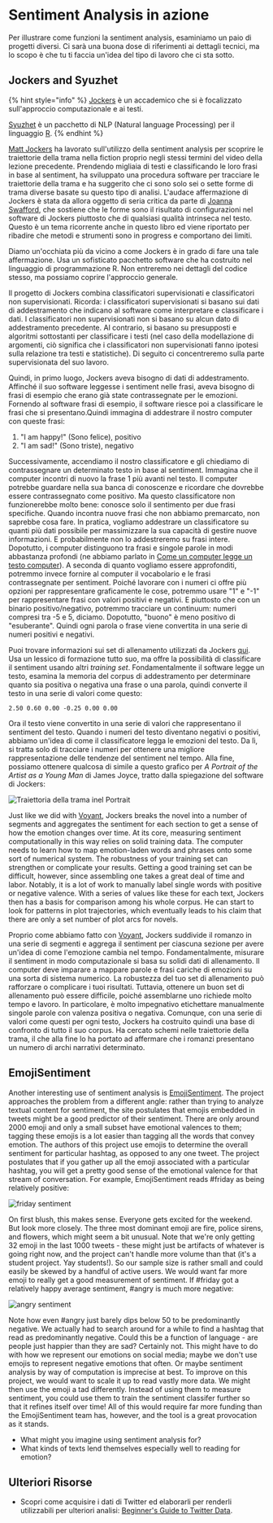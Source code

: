 # Sentiment Analysis in azione

Per illustrare come funzioni la sentiment analysis, esaminiamo un paio di progetti diversi. Ci sarà  una buona dose di riferimenti ai dettagli tecnici, ma lo scopo è che tu ti faccia   un'idea del tipo di lavoro che ci sta sotto.

## Jockers and Syuzhet

{% hint style="info" %}
[Jockers](https://www.matthewjockers.net) è un accademico che si è focalizzato sull'approccio computazionale e ai testi.&#x20;

[Syuzhet](https://cran.r-project.org/web/packages/syuzhet/vignettes/syuzhet-vignette.html) è un pacchetto di NLP (Natural language Processing) per il linguaggio [R](https://www.r-project.org/about.html).
{% endhint %}

[Matt Jockers](https://www.matthewjockers.net/2015/02/02/syuzhet/) ha lavorato sull'utilizzo della sentiment analysis per scoprire le traiettorie della trama nella fiction proprio negli stessi termini del video della lezione precedente. Prendendo migliaia di testi e classificando le loro frasi in base al sentiment, ha sviluppato una procedura software per tracciare le traiettorie della trama e ha suggerito che ci sono solo sei o sette forme di trama diverse basate su questo tipo di analisi. L'audace affermazione di Jockers è stata da allora oggetto di seria critica da parte di [Joanna Swafford](https://annieswafford.wordpress.com/2015/03/02/syuzhet/), che sostiene che le forme sono il risultato di configurazioni nel software di Jockers piuttosto che di qualsiasi qualità intrinseca nel testo. Questo è un tema ricorrente anche in questo libro ed viene riportato per ribadire che metodi e strumenti sono in progress e comportano dei limiti.

Diamo un'occhiata più da vicino a come Jockers è in grado di fare una tale affermazione. Usa un sofisticato pacchetto software che ha costruito nel linguaggio di programmazione R. Non entreremo nei dettagli del codice stesso, ma possiamo coprire l'approccio generale.&#x20;

Il progetto di Jockers combina classificatori supervisionati e classificatori non supervisionati. Ricorda: i classificatori supervisionati si basano sui dati di addestramento che indicano al software come interpretare e classificare i dati. I classificatori non supervisionati non si basano su alcun dato di addestramento precedente. Al contrario, si basano su presupposti e algoritmi sottostanti per classificare i testi (nel caso della modellazione di argomenti, ciò significa che i classificatori non supervisionati fanno ipotesi sulla relazione tra testi e statistiche). Di seguito ci concentreremo sulla parte supervisionata del suo lavoro.

Quindi, in primo luogo, Jockers aveva bisogno di dati di addestramento. Affinché il suo software leggesse i sentiment nelle frasi, aveva bisogno di frasi di esempio che erano già state contrassegnate per le emozioni. Fornendo al software frasi di esempio, il software riesce poi a classificare le  frasi che si presentano.Quindi immagina di addestrare il nostro computer con queste frasi:

1. "I am happy!" (Sono felice), positivo
2. "I am sad!" (Sono triste), negativo

Successivamente, accendiamo il nostro classificatore e gli chiediamo di contrassegnare un determinato testo in base al sentiment. Immagina che il computer incontri di nuovo la frase 1 più avanti nel testo. Il computer potrebbe guardare nella sua banca di conoscenze e ricordare che dovrebbe essere contrassegnato come positivo. Ma questo classificatore non funzionerebbe molto bene: conosce solo il sentimento per due frasi specifiche. Quando incontra nuove frasi che non abbiamo premarcato, non saprebbe cosa fare. In pratica, vogliamo addestrare un classificatore su quanti più dati possibile per massimizzare la sua capacità di gestire nuove informazioni. E probabilmente non lo addestreremo su frasi intere. Dopotutto, i computer distinguono tra frasi e singole parole in modi abbastanza profondi (ne abbiamo parlato in [Come un computer legge un testo computer](../cyborg-readers/computer-reading.md)). A seconda di quanto vogliamo essere approfonditi, potremmo invece fornire al computer il vocabolario e le frasi contrassegnate per sentiment. Poiché lavorare con i numeri ci offre più opzioni per rappresentare graficamente le cose, potremmo usare "1" e "-1" per rappresentare frasi con valori positivi e negativi. E piuttosto che con un binario positivo/negativo, potremmo tracciare un continuum: numeri compresi tra -5 e 5, diciamo. Dopotutto, "buono" è meno positivo di "esuberante". Quindi ogni parola o frase viene convertita in una serie di numeri positivi e negativi.

Puoi trovare informazioni sui set di allenamento utilizzati da Jockers [qui](https://github.com/mjockers/syuzhet#references). Usa un lessico di formazione tutto suo, ma offre la possibilità di classificare il sentiment usando altri _training set_. Fondamentalmente il software legge un testo, esamina la memoria del corpus di addestramento per determinare quanto sia positiva o negativa una frase o una parola, quindi converte il testo in una serie di valori come questo:

```
2.50 0.60 0.00 -0.25 0.00 0.00
```

Ora il testo viene convertito in una serie di valori che rappresentano il sentiment del testo. Quando i numeri del testo diventano negativi o positivi, abbiamo un'idea di come il classificatore legga le emozioni del testo. Da lì, si tratta solo di tracciare i numeri per ottenere una migliore rappresentazione delle tendenze del sentiment nel tempo. Alla fine, possiamo ottenere qualcosa di simile a questo grafico per _A Portrait of the Artist as a Young Man_ di James Joyce, tratto dalla spiegazione del software di Jockers:

![Traiettoria della trama inel Portrait](../assets/sentiment-analysis/jockers-portrait.jpg)

Just like we did with [Voyant](../reading-at-scale/voyant-part-two/), Jockers breaks the novel into a number of segments and aggregates the sentiment for each section to get a sense of how the emotion changes over time. At its core, measuring sentiment computationally in this way relies on solid training data. The computer needs to learn how to map emotion-laden words and phrases onto some sort of numerical system. The robustness of your training set can strengthen or complicate your results. Getting a good training set can be difficult, however, since assembling one takes a great deal of time and labor. Notably, it is a lot of work to manually label single words with positive or negative valence. With a series of values like these for each text, Jockers then has a basis for comparison among his whole corpus. He can start to look for patterns in plot trajectories, which eventually leads to his claim that there are only a set number of plot arcs for novels.

Proprio come abbiamo fatto con [Voyant](https://voyant-tools.org), Jockers suddivide il romanzo in una serie di segmenti e aggrega il sentiment per ciascuna sezione per avere un'idea di come l'emozione cambia nel tempo. Fondamentalmente, misurare il sentiment in modo computazionale si basa su solidi dati di allenamento. Il computer deve imparare a mappare parole e frasi cariche di emozioni su una sorta di sistema numerico. La robustezza del tuo set di allenamento può rafforzare o complicare i tuoi risultati. Tuttavia, ottenere un buon set di allenamento può essere difficile, poiché assemblarne uno richiede molto tempo e lavoro. In particolare, è molto impegnativo etichettare manualmente singole parole con valenza positiva o negativa. Comunque, con una serie di valori come questi per ogni testo, Jockers ha costruito quindi una base di confronto di tutto il suo corpus. Ha cercato schemi nelle traiettorie della trama, il che alla fine  lo ha portato ad affermare che  i romanzi presentano un numero di archi narrativi determinato.

## EmojiSentiment

Another interesting use of sentiment analysis is [EmojiSentiment](http://www.emojisentiment.com/#About). The project approaches the problem from a different angle: rather than trying to analyze textual content for sentiment, the site postulates that emojis embedded in tweets might be a good predictor of their sentiment. There are only around 2000 emoji and only a small subset have emotional valences to them; tagging these emojis is a lot easier than tagging all the words that convey emotion. The authors of this project use emojis to determine the overall sentiment for particular hashtag, as opposed to any one tweet. The project postulates that if you gather up all the emoji associated with a particular hashtag, you will get a pretty good sense of the emotional valence for that stream of conversation. For example, EmojiSentiment reads #friday as being relatively positive:

![friday sentiment](../assets/sentiment-analysis/emoji-sentiment-friday.jpg)

On first blush, this makes sense. Everyone gets excited for the weekend. But look more closely. The three most dominant emoji are fire, police sirens, and flowers, which might seem a bit unusual. Note that we're only getting 32 emoji in the last 1000 tweets - these might just be artifacts of whatever is going right now, and the project can't handle more volume than that (it's a student project. Yay students!). So our sample size is rather small and could easily be skewed by a handful of active users. We would want far more emoji to really get a good measurement of sentiment. If #friday got a relatively happy average sentiment, #angry is much more negative:

![angry sentiment](../assets/sentiment-analysis/emoji-sentiment-angry.jpg)

Note how even #angry just barely dips below 50 to be predominantly negative. We actually had to search around for a while to find a hashtag that read as predominantly negative. Could this be a function of language - are people just happier than they are sad? Certainly not. This might have to do with how we represent our emotions on social media; maybe we don't use emojis to represent negative emotions that often. Or maybe sentiment analysis by way of computation is imprecise at best. To improve on this project, we would want to scale it up to read vastly more data. We might then use the emoji a tad differently. Instead of using them to measure sentiment, you could use them to train the sentiment classifer further so that it refines itself over time! All of this would require far more funding than the EmojiSentiment team has, however, and the tool is a great provocation as it stands.

* What might you imagine using sentiment analysis for?
* What kinds of texts lend themselves especially well to reading for emotion?

## Ulteriori Risorse

* Scopri come acquisire i dati di Twitter ed elaborarli per renderli utilizzabili per ulteriori analisi: [Beginner's Guide to Twitter Data](https://programminghistorian.org/en/lessons/beginners-guide-to-twitter-data).
